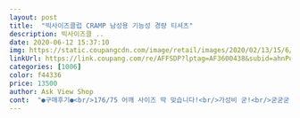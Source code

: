 ```yaml
---
layout: post 
title:  "빅사이즈클럽 CRAMP 남성용 기능성 경량 티셔츠" 
description: 빅사이즈클 ..
date: 2020-06-12 15:37:10 
img: https://static.coupangcdn.com/image/retail/images/2020/02/13/15/6/ca3c2a0a-7ec7-41f9-80a7-6ef1f69a46ab.jpg 
linkUrl: https://link.coupang.com/re/AFFSDP?lptag=AF3600438&subid=ahnPublicAsk&pageKey=1271510071&itemId=2276255178&vendorItemId=70273424953&traceid=V0-113-77a483462aaa0ce8 
categories: [1006] 
color: f44336 
price: 13500 
author: Ask View Shop 
cont:  "●구매후기●<br/>176/75 어깨 사이즈 딱 맞습니다!<br/>가성비 굳!<br/>굳굳굳!<br/>넉넉하니 길이가 어무 길지않고 적당해요<br/>로카티 재질인데 퀄리티 더 좋고, 핏도 더 여유있어서 좋음.<br/><br/>재질! 핏 모두 만족 입니다<br/>좋은거같아요 감사합니다<br/>짭 아디다스보다 이티셔츠가<br/>팔 운동 더 하겠습니다!<br/>팔뚝 통이 좀더 좁으면 좋았을텐데 ㅠ<br/>" 
---
```

